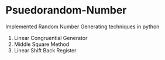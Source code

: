 # Psuedorandom-Number
Implemented Random Number Generating techniques in python

1. Linear Congruential Generator
2. Middle Square Method
3. Linear Shift Back Register
